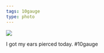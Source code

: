 ```yaml
---
tags: 10gauge
type: photo
---
```

<img src="http://25.media.tumblr.com/a0d18399df465390291d43c466ae13b6/tumblr_mzmf11IkCS1rdkc0do1_1280.jpg" />

I got my ears pierced today. #10gauge
